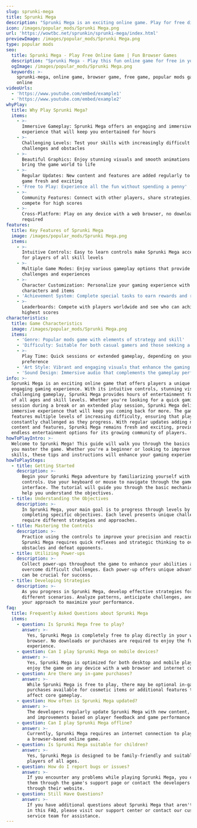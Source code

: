 ```yaml
---
slug: sprunki-mega
title: Sprunki Mega
description: "Sprunki Mega is an exciting online game. Play for free directly in your browser!"
icon: /images/popular_mods/Sprunki Mega.png
url: 'https://wowtbc.net/sprunkin/sprunki-mega/index.html'
previewImage: /images/popular_mods/Sprunki Mega.png
type: popular mods
seo:
  title: Sprunki Mega - Play Free Online Game | Fun Browser Games
  description: "Sprunki Mega - Play this fun online game for free in your browser. No download required!"
  ogImage: /images/popular_mods/Sprunki Mega.png
  keywords: >-
    sprunki-mega, online game, browser game, free game, popular mods game, play
    online
videoUrls:
  - 'https://www.youtube.com/embed/example1'
  - 'https://www.youtube.com/embed/example2'
whyPlay:
  title: Why Play Sprunki Mega?
  items:
    - >-
      Immersive Gameplay: Sprunki Mega offers an engaging and immersive gaming
      experience that will keep you entertained for hours
    - >-
      Challenging Levels: Test your skills with increasingly difficult
      challenges and obstacles
    - >-
      Beautiful Graphics: Enjoy stunning visuals and smooth animations that
      bring the game world to life
    - >-
      Regular Updates: New content and features are added regularly to keep the
      game fresh and exciting
    - 'Free to Play: Experience all the fun without spending a penny'
    - >-
      Community Features: Connect with other players, share strategies, and
      compete for high scores
    - >-
      Cross-Platform: Play on any device with a web browser, no downloads
      required
features:
  title: Key Features of Sprunki Mega
  image: /images/popular_mods/Sprunki Mega.png
  items:
    - >-
      Intuitive Controls: Easy to learn controls make Sprunki Mega accessible
      for players of all skill levels
    - >-
      Multiple Game Modes: Enjoy various gameplay options that provide different
      challenges and experiences
    - >-
      Character Customization: Personalize your gaming experience with unique
      characters and items
    - 'Achievement System: Complete special tasks to earn rewards and recognition'
    - >-
      Leaderboards: Compete with players worldwide and see who can achieve the
      highest scores
characteristics:
  title: Game Characteristics
  image: /images/popular_mods/Sprunki Mega.png
  items:
    - 'Genre: Popular mods game with elements of strategy and skill'
    - 'Difficulty: Suitable for both casual gamers and those seeking a challenge'
    - >-
      Play Time: Quick sessions or extended gameplay, depending on your
      preference
    - 'Art Style: Vibrant and engaging visuals that enhance the gaming experience'
    - 'Sound Design: Immersive audio that complements the gameplay perfectly'
info: >-
  Sprunki Mega is an exciting online game that offers players a unique and
  engaging gaming experience. With its intuitive controls, stunning visuals, and
  challenging gameplay, Sprunki Mega provides hours of entertainment for players
  of all ages and skill levels. Whether you're looking for a quick gaming
  session during a break or an extended play session, Sprunki Mega delivers an
  immersive experience that will keep you coming back for more. The game
  features multiple levels of increasing difficulty, ensuring that players are
  constantly challenged as they progress. With regular updates adding new
  content and features, Sprunki Mega remains fresh and exciting, providing
  endless entertainment options for its growing community of players.
howToPlayIntro: >-
  Welcome to Sprunki Mega! This guide will walk you through the basics and help
  you master the game. Whether you're a beginner or looking to improve your
  skills, these tips and instructions will enhance your gaming experience.
howToPlaySteps:
  - title: Getting Started
    description: >-
      Begin your Sprunki Mega adventure by familiarizing yourself with the
      controls. Use your keyboard or mouse to navigate through the game
      interface. The tutorial will guide you through the basic mechanics and
      help you understand the objectives.
  - title: Understanding the Objectives
    description: >-
      In Sprunki Mega, your main goal is to progress through levels by
      completing specific objectives. Each level presents unique challenges that
      require different strategies and approaches.
  - title: Mastering the Controls
    description: >-
      Practice using the controls to improve your precision and reaction time.
      Sprunki Mega requires quick reflexes and strategic thinking to overcome
      obstacles and defeat opponents.
  - title: Utilizing Power-ups
    description: >-
      Collect power-ups throughout the game to enhance your abilities and
      overcome difficult challenges. Each power-up offers unique advantages that
      can be crucial for success.
  - title: Developing Strategies
    description: >-
      As you progress in Sprunki Mega, develop effective strategies for
      different scenarios. Analyze patterns, anticipate challenges, and adapt
      your approach to maximize your performance.
faq:
  title: Frequently Asked Questions about Sprunki Mega
  items:
    - question: Is Sprunki Mega free to play?
      answer: >-
        Yes, Sprunki Mega is completely free to play directly in your web
        browser. No downloads or purchases are required to enjoy the full game
        experience.
    - question: Can I play Sprunki Mega on mobile devices?
      answer: >-
        Yes, Sprunki Mega is optimized for both desktop and mobile play. You can
        enjoy the game on any device with a web browser and internet connection.
    - question: Are there any in-game purchases?
      answer: >-
        While Sprunki Mega is free to play, there may be optional in-game
        purchases available for cosmetic items or additional features that don't
        affect core gameplay.
    - question: How often is Sprunki Mega updated?
      answer: >-
        The developers regularly update Sprunki Mega with new content, features,
        and improvements based on player feedback and game performance.
    - question: Can I play Sprunki Mega offline?
      answer: >-
        Currently, Sprunki Mega requires an internet connection to play as it's
        a browser-based online game.
    - question: Is Sprunki Mega suitable for children?
      answer: >-
        Yes, Sprunki Mega is designed to be family-friendly and suitable for
        players of all ages.
    - question: How do I report bugs or issues?
      answer: >-
        If you encounter any problems while playing Sprunki Mega, you can report
        them through the game's support page or contact the developers directly
        through their website.
    - question: Still Have Questions?
      answer: >-
        If you have additional questions about Sprunki Mega that aren't covered
        in this FAQ, please visit our support center or contact our customer
        service team for assistance.
---
```


